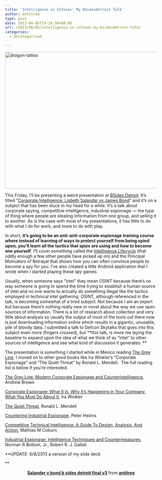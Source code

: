 ```yaml
---
title: 'Intelligence in Infosec: My BSidesDetroit Talk'
author: antitree
type: post
date: 2013-06-05T19:24:50+00:00
url: /2013/06/05/intelligence-in-infosec-my-bsidesdetroit-talk/
categories:
  - Uncategorized

---
```

[<img class="aligncenter size-full wp-image-636" alt="dragon-tattoo" src="http://www.antitree.com/wp-content/uploads/2013/06/dragon-tattoo.jpg" width="800" height="450" />][1]

This Friday, I&#8217;ll be presenting a weird presentation at [BSides Detroit][2]. It&#8217;s titled &#8220;[Corporate Intelligence: Lisbeth Salandar vs James Bond][3]&#8221; and it&#8217;s on a subject that has been stuck in my head for a while. It&#8217;s a talk about corporate spying, competitive intelligence, industrial espionage &#8212; the type of thing where people are stealing information from one group, and selling it to another. As is the case with most of my presentations, it has little to do with what I do for work, and more to do with play.

In short, **it&#8217;s going to be an anti-anti-corporate espionage training course where instead of learning of ways to protect yourself from being spied upon, you&#8217;ll learn all the tactics that spies are using and how to become one yourself**. I&#8217;ll cover something called the [Intelligence Lifecycle][4] (that oddly enough a few other people have picked up on) and the Principal Motivators of Betrayal that shows how you can often convince people to become a spy for you. I&#8217;ve also created a little Android application that I wrote when I started playing these spy games.

Usually, when someone says &#8220;intel&#8221; they mean OSINT because there&#8217;s no way someone is going to spend the time trying to establish a human source of intel and no one wants to actually do something illegal like the tactics employed in technical intel gathering. OSINT, although referenced in the talk, is becoming somewhat of a tired subject. Not because I am an expert but because there&#8217;s nothing really new or novel about the way we use open sources of information. There is a lot of research about collection and very little about analysis so usually the output of most of the tools out there now is just downloading information online which results in a gigantic, unusable, pile of bloody data. I submitted a talk to Defcon Skytalks that goes into this subject even more (fingers crossed), but **this talk, is more me laying the baseline to expand upon the idea of what we think of as &#8220;intel&#8221; to other sources of intelligence and see what kind of discussion it generates. **

The presentation is something I started while in Mexico reading [The Grey Line][5]. I moved on to other good books like Ira Winkler&#8217;s &#8220;Corporate Espionage&#8221; and &#8220;The Quiet Threat&#8221; by Ronald L. Mendell.  The full reading list is below if you&#8217;re interested.

[The Grey Line: Modern Corporate Espionage and Counterintelligence][6], Andrew Brown

[Corporate Espionage: What It Is, Why It&#8217;s Happening in Your Company, What You Must Do About It][7], Ira Winkler

[The Quiet Threat][8], Ronald L. Mendell

[Countering Industrial Espionage][9], Peter Heiims

[Competitive Technical Intelligence: A Guide To Design, Analysis, And Action][10], Mathias M Coburn

[Industrial Espionage: Intelligence Techniques and Countermeasures][11], Norman R Bottom, Jr., Robert R. J. Gallati

**UPDATE: 6/8/2013 a version of my slide deck
  
** 

<div align="center">
  </p> 
  
  <div style="margin-bottom: 5px;">
    <strong> <a title="Salander v Bond: BSidesDetroit" href="http://www.slideshare.net/antitree/salander-v-bond-b-sides-detroit-final-v3" target="_blank">Salander v bond b sides detroit final v3</a> </strong> from <strong><a href="http://www.slideshare.net/antitree" target="_blank">antitree</a></strong>
  </div>
</div>

 [1]: http://www.antitree.com/wp-content/uploads/2013/06/dragon-tattoo.jpg
 [2]: http://www.securitybsides.com/w/page/61144863/BSidesDetroit13
 [3]: http://www.securitybsides.com/w/page/62849966/BSidesDetroit13Sessions#t37
 [4]: http://www.antitree.com/using-the-cias-intelligence-model-for-your-security-objectives/ "Using The CIA’s Intelligence Model For Your Security Objectives"
 [5]: http://www.amazon.com/Grey-Line-Corporate-Espionage-Counterintelligence/dp/1466338709/ref=sr_1_2?s=books&ie=UTF8&qid=1370459284&sr=1-2&keywords=modern+espionage
 [6]: http://www.amazon.com/Grey-Line-Corporate-Espionage-Counterintelligence/dp/1466338709/
 [7]: http://www.amazon.com/Corporate-Espionage-Happening-Company-About/dp/0761518096/
 [8]: http://www.amazon.com/Quiet-Threat-Fighting-Industrial-Espionage/dp/0398079633/
 [9]: http://www.amazon.com/Countering-Industrial-Espionage-Peter-Heims/dp/090596103X
 [10]: http://www.amazon.com/Competitive-Technical-Intelligence-Professional-Reference/dp/0841235155/
 [11]: http://www.amazon.com/Industrial-Espionage-Intelligence-Techniques-Countermeasures/dp/0409951080/